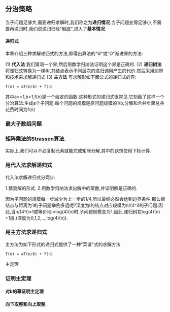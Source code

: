 ## 分治策略

当子问题足够大,需要递归求解时,我们称之为**递归情况**.当子问题变得足够小,不需要再递归时,我们说递归已经"触底",进入了**基本情况**. 


#### 递归式

本章介绍三种求解递归式的方法,即得出算法的"Θ"或"O"渐进界的方法:

(1) **代入法**
我们猜测一个界,然后用数学归纳法证明这个界是正确的.
(2) **递归树法**
将递归式转换为一棵树,其结点表示不同层次的递归调用产生的代价.然后采用边界和技术来求解递归式
(3) **主方法**
可求解形如下面公式的递归式的界:
```
T(n) = aT(n/b) + f(n)
```
其中a>=1,b>1,f(n)是一个给定的函数.这种形式的递归式很常见,它刻画了这样一个分治算法:生成a个子问题,每个问题的规模是原问题规模的1/b,分解和合并步骤总共花费时间为f(n)


### 最大子数组问题

### 矩阵乘法的Strassen算法.

实际上,我们可以不必复制元素就能完成矩阵分解,其中的诀窍使用下标计算.

### 用代入法求解递归式

代入法求解递归式分两步:

1.猜测解的形式.
2.用数学归纳法求出解中的常数,并证明解是正确的.


因为子问题的规模每一步减少为上一步的1/4,所以最终必然会达到边界条件.那么根结点与距离为1的子问题举例多远呢?深度为i的结点对应规模为n/(4^i)的子问题.因此,当n/(4^i)=1或等价地i=log(4)(n)时,子问题规模变为1.因此,递归树右log(4)(n) +1层.(深度为0,1,2,...,log(4)(n)).

### 用主方法求递归式

主方法为如下形式的递归式提供了一种"菜谱"式的求解方法

```
T(n) = aT(n/b) + f(n)
```

主定理

### 证明主定理

#### 对b的幂证明主定理

#### 向下取整和向上取整.
